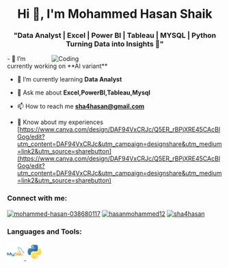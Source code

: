 <h1 align="center">Hi 👋, I'm Mohammed Hasan Shaik</h1>
<h3 align="center">"Data Analyst | Excel | Power BI | Tableau | MYSQL | Python Turning Data into Insights 🚀"</h3>
<img align= "right" alt="Coding" width="400" src="![image](https://github.com/user-attachments/assets/89a9f4d4-f2e0-4232-b79b-b4336a870671)
">
- 🔭 I’m currently working on **AI variant**

- 🌱 I’m currently learning **Data Analyst**

- 💬 Ask me about **Excel,PowerBI,Tableau,Mysql**

- 📫 How to reach me **sha4hasan@gmail.com**

- 📄 Know about my experiences [https://www.canva.com/design/DAF94VxCRJc/Q5ER_rBPjXRE45CAcBlGog/edit?utm_content=DAF94VxCRJc&utm_campaign=designshare&utm_medium=link2&utm_source=sharebutton](https://www.canva.com/design/DAF94VxCRJc/Q5ER_rBPjXRE45CAcBlGog/edit?utm_content=DAF94VxCRJc&utm_campaign=designshare&utm_medium=link2&utm_source=sharebutton)

<h3 align="left">Connect with me:</h3>
<p align="left">
<a href="https://linkedin.com/in/mohammed-hasan-038680117" target="blank"><img align="center" src="https://raw.githubusercontent.com/rahuldkjain/github-profile-readme-generator/master/src/images/icons/Social/linked-in-alt.svg" alt="mohammed-hasan-038680117" height="30" width="40" /></a>
<a href="https://kaggle.com/hasanmohammed12" target="blank"><img align="center" src="https://raw.githubusercontent.com/rahuldkjain/github-profile-readme-generator/master/src/images/icons/Social/kaggle.svg" alt="hasanmohammed12" height="30" width="40" /></a>
<a href="https://instagram.com/sha4hasan" target="blank"><img align="center" src="https://raw.githubusercontent.com/rahuldkjain/github-profile-readme-generator/master/src/images/icons/Social/instagram.svg" alt="sha4hasan" height="30" width="40" /></a>
</p>

<h3 align="left">Languages and Tools:</h3>
<p align="left"> <a href="https://www.mysql.com/" target="_blank" rel="noreferrer"> <img src="https://raw.githubusercontent.com/devicons/devicon/master/icons/mysql/mysql-original-wordmark.svg" alt="mysql" width="40" height="40"/> </a> <a href="https://www.python.org" target="_blank" rel="noreferrer"> <img src="https://raw.githubusercontent.com/devicons/devicon/master/icons/python/python-original.svg" alt="python" width="40" height="40"/> </a> </p>
